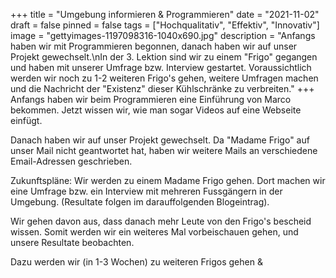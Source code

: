 +++
title = "Umgebung informieren & Programmieren"
date = "2021-11-02"
draft = false
pinned = false
tags = ["Hochqualitativ", "Effektiv", "Innovativ"]
image = "gettyimages-1197098316-1040x690.jpg"
description = "Anfangs haben wir mit Programmieren begonnen, danach haben wir auf unser Projekt gewechselt.\nIn der 3. Lektion sind wir zu einem \"Frigo\" gegangen und haben mit unserer Umfrage bzw. Interview gestartet. Voraussichtlich werden wir noch zu 1-2 weiteren Frigo's gehen, weitere Umfragen machen und die Nachricht der  \"Existenz\" dieser Kühlschränke zu verbreiten."
+++
Anfangs haben wir beim Programmieren eine Einführung von Marco bekommen. Jetzt wissen wir, wie man sogar Videos auf eine Webseite einfügt.

Danach haben wir auf unser Projekt gewechselt. Da "Madame Frigo" auf unser Mail nicht geantwortet hat, haben wir weitere Mails an verschiedene Email-Adressen geschrieben.

Zukunftspläne: Wir werden zu einem Madame Frigo gehen. Dort machen wir eine Umfrage bzw. ein Interview mit mehreren Fussgängern in der Umgebung. (Resultate folgen im darauffolgenden Blogeintrag). 

Wir gehen davon aus, dass danach mehr Leute von den Frigo's bescheid wissen. Somit werden wir ein weiteres Mal vorbeischauen gehen, und unsere Resultate beobachten.

Dazu werden wir (in 1-3 Wochen) zu weiteren Frigos gehen &